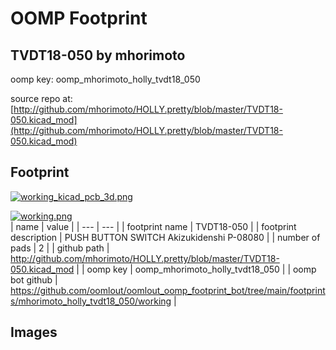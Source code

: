 # OOMP Footprint  
## TVDT18-050  by mhorimoto  
  
oomp key: oomp_mhorimoto_holly_tvdt18_050  
  
source repo at: [http://github.com/mhorimoto/HOLLY.pretty/blob/master/TVDT18-050.kicad_mod](http://github.com/mhorimoto/HOLLY.pretty/blob/master/TVDT18-050.kicad_mod)  
## Footprint  
  
[![working_kicad_pcb_3d.png](working_kicad_pcb_3d_600.png)](working_kicad_pcb_3d.png)  
  
[![working.png](working_600.png)](working.png)  
| name | value | 
| --- | --- | 
| footprint name | TVDT18-050 | 
| footprint description | PUSH BUTTON SWITCH Akizukidenshi P-08080 | 
| number of pads | 2 | 
| github path | http://github.com/mhorimoto/HOLLY.pretty/blob/master/TVDT18-050.kicad_mod | 
| oomp key | oomp_mhorimoto_holly_tvdt18_050 | 
| oomp bot github | https://github.com/oomlout/oomlout_oomp_footprint_bot/tree/main/footprints/mhorimoto_holly_tvdt18_050/working | 
## Images  
